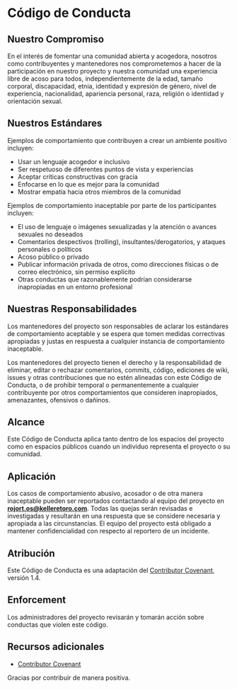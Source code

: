 # Código de Conducta

## Nuestro Compromiso

En el interés de fomentar una comunidad abierta y acogedora, nosotros como contribuyentes y mantenedores nos comprometemos a hacer de la participación en nuestro proyecto y nuestra comunidad una experiencia libre de acoso para todos, independientemente de la edad, tamaño corporal, discapacidad, etnia, identidad y expresión de género, nivel de experiencia, nacionalidad, apariencia personal, raza, religión o identidad y orientación sexual.

## Nuestros Estándares

Ejemplos de comportamiento que contribuyen a crear un ambiente positivo incluyen:

* Usar un lenguaje acogedor e inclusivo
* Ser respetuoso de diferentes puntos de vista y experiencias
* Aceptar críticas constructivas con gracia
* Enfocarse en lo que es mejor para la comunidad
* Mostrar empatía hacia otros miembros de la comunidad

Ejemplos de comportamiento inaceptable por parte de los participantes incluyen:

* El uso de lenguaje o imágenes sexualizadas y la atención o avances sexuales no deseados
* Comentarios despectivos (trolling), insultantes/derogatorios, y ataques personales o políticos
* Acoso público o privado
* Publicar información privada de otros, como direcciones físicas o de correo electrónico, sin permiso explícito
* Otras conductas que razonablemente podrían considerarse inapropiadas en un entorno profesional

## Nuestras Responsabilidades

Los mantenedores del proyecto son responsables de aclarar los estándares de comportamiento aceptable y se espera que tomen medidas correctivas apropiadas y justas en respuesta a cualquier instancia de comportamiento inaceptable.

Los mantenedores del proyecto tienen el derecho y la responsabilidad de eliminar, editar o rechazar comentarios, commits, código, ediciones de wiki, issues y otras contribuciones que no estén alineadas con este Código de Conducta, o de prohibir temporal o permanentemente a cualquier contribuyente por otros comportamientos que consideren inapropiados, amenazantes, ofensivos o dañinos.

## Alcance

Este Código de Conducta aplica tanto dentro de los espacios del proyecto como en espacios públicos cuando un individuo representa el proyecto o su comunidad.

## Aplicación

Los casos de comportamiento abusivo, acosador o de otra manera inaceptable pueden ser reportados contactando al equipo del proyecto en **rojort.os@kelleretoro.com**. Todas las quejas serán revisadas e investigadas y resultarán en una respuesta que se considere necesaria y apropiada a las circunstancias. El equipo del proyecto está obligado a mantener confidencialidad con respecto al reportero de un incidente.

## Atribución

Este Código de Conducta es una adaptación del [Contributor Covenant](https://www.contributor-covenant.org), versión 1.4.

## Enforcement

Los administradores del proyecto revisarán y tomarán acción sobre conductas que violen este código.

## Recursos adicionales

- [Contributor Covenant](https://www.contributor-covenant.org/es/version/2/0/code_of_conduct.html)

Gracias por contribuir de manera positiva.